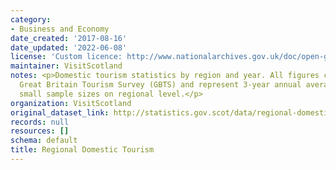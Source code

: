 ```yaml
---
category:
- Business and Economy
date_created: '2017-08-16'
date_updated: '2022-06-08'
license: 'Custom licence: http://www.nationalarchives.gov.uk/doc/open-government-licence/version/3/'
maintainer: VisitScotland
notes: <p>Domestic tourism statistics by region and year. All figures come from the
  Great Britain Tourism Survey (GBTS) and represent 3-year annual averages due to
  small sample sizes on regional level.</p>
organization: VisitScotland
original_dataset_link: http://statistics.gov.scot/data/regional-domestic-tourism
records: null
resources: []
schema: default
title: Regional Domestic Tourism
---
```

